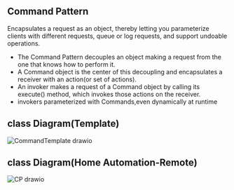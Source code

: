 ## Command Pattern
Encapsulates a request as an object, thereby letting you parameterize clients with different requests, queue or log requests, and support undoable operations.

- The Command Pattern decouples an object making a request from the one that knows how to perform it.
- A Command object is the center of this decoupling and encapsulates a receiver with an action(or set of actions).
- An invoker makes a request of a Command object by calling its execute() method, which invokes those actions on the receiver.
- invokers parameterized with Commands,even dynamically at runtime

## class Diagram(Template)
![CommandTemplate drawio](https://github.com/ArukondaShiva/DesignPatterns_HF/assets/49832102/15fe4366-96e5-43dd-96b9-bf3e043d95ea)

## class Diagram(Home Automation-Remote)
![CP drawio](https://github.com/ArukondaShiva/DesignPatterns_HF/assets/49832102/17458e10-0fd3-4894-9c32-f8927e6024a8)
